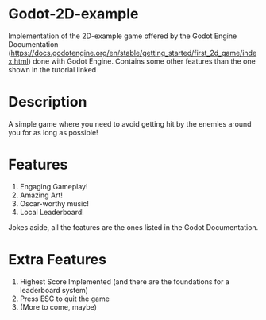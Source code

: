 # Godot-2D-example
Implementation of the 2D-example game offered by the Godot Engine Documentation (https://docs.godotengine.org/en/stable/getting_started/first_2d_game/index.html) done with Godot Engine. Contains some other features than the one shown in the tutorial linked 
# Description
A simple game where you need to avoid getting hit by the enemies around you for as long as possible!
# Features
1. Engaging Gameplay!
2. Amazing Art!
3. Oscar-worthy music!
4. Local Leaderboard!

Jokes aside, all the features are the ones listed in the Godot Documentation.
# Extra Features
1. Highest Score Implemented (and there are the foundations for a leaderboard system)
2. Press ESC to quit the game
3. (More to come, maybe)
